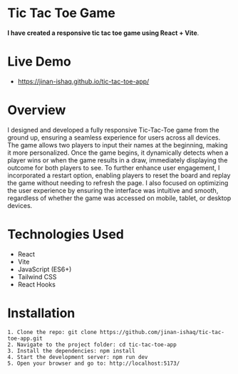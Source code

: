 # Tic Tac Toe Game

**I have created a responsive tic tac toe game using React + Vite**.

# Live Demo

- https://jinan-ishaq.github.io/tic-tac-toe-app/

# Overview

I designed and developed a fully responsive Tic-Tac-Toe game from the ground up, ensuring a seamless experience for users across all devices. The game allows two players to input their names at the beginning, making it more personalized. Once the game begins, it dynamically detects when a player wins or when the game results in a draw, immediately displaying the outcome for both players to see. To further enhance user engagement, I incorporated a restart option, enabling players to reset the board and replay the game without needing to refresh the page. I also focused on optimizing the user experience by ensuring the interface was intuitive and smooth, regardless of whether the game was accessed on mobile, tablet, or desktop devices.

# Technologies Used

- React
- Vite
- JavaScript (ES6+)
- Tailwind CSS
- React Hooks

# Installation

    1. Clone the repo: git clone https://github.com/jinan-ishaq/tic-tac-toe-app.git
    2. Navigate to the project folder: cd tic-tac-toe-app
    3. Install the dependencies: npm install
    4. Start the development server: npm run dev
    5. Open your browser and go to: http://localhost:5173/
